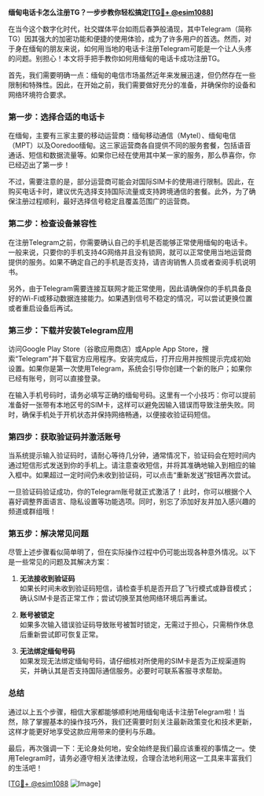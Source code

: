 **缅甸电话卡怎么注册TG？一步步教你轻松搞定[[TG💪+ @esim1088](https://t.me/s/esim1088)]**

在当今这个数字化时代，社交媒体平台如雨后春笋般涌现，其中Telegram（简称TG）因其强大的加密功能和便捷的使用体验，成为了许多用户的首选。然而，对于身在缅甸的朋友来说，如何用当地的电话卡注册Telegram可能是一个让人头疼的问题。别担心！本文将手把手教你如何用缅甸的电话卡成功注册TG。

首先，我们需要明确一点：缅甸的电信市场虽然近年来发展迅速，但仍然存在一些限制和特殊性。因此，在开始之前，我们需要做好充分的准备，并确保你的设备和网络环境符合要求。

### 第一步：选择合适的电话卡

在缅甸，主要有三家主要的移动运营商：缅甸移动通信（Mytel）、缅甸电信（MPT）以及Ooredoo缅甸。这三家运营商各自提供不同的服务套餐，包括语音通话、短信和数据流量等。如果你已经在使用其中某一家的服务，那么恭喜你，你已经迈出了第一步！

不过，需要注意的是，部分运营商可能会对国际SIM卡的使用进行限制。因此，在购买电话卡时，建议优先选择支持国际流量或支持跨境通信的套餐。此外，为了确保注册过程顺利，最好选择信号稳定且覆盖范围广的运营商。

### 第二步：检查设备兼容性

在注册Telegram之前，你需要确认自己的手机是否能够正常使用缅甸的电话卡。一般来说，只要你的手机支持4G网络并且没有锁网，就可以正常使用当地运营商提供的服务。如果不确定自己的手机是否支持，请咨询销售人员或者查阅手机说明书。

另外，由于Telegram需要连接互联网才能正常使用，因此请确保你的手机具备良好的Wi-Fi或移动数据连接能力。如果遇到信号不稳定的情况，可以尝试更换位置或者重启设备后再试。

### 第三步：下载并安装Telegram应用

访问Google Play Store（谷歌应用商店）或Apple App Store，搜索“Telegram”并下载官方应用程序。安装完成后，打开应用并按照提示完成初始设置。如果你是第一次使用Telegram，系统会引导你创建一个新的账户；如果你已经有账号，则可以直接登录。

在输入手机号码时，请务必填写正确的缅甸号码。这里有一个小技巧：你可以提前准备好一张带有本地区号的SIM卡，这样可以避免因输入错误而导致注册失败。同时，确保手机处于开机状态并保持网络畅通，以便接收验证码短信。

### 第四步：获取验证码并激活账号

当系统提示输入验证码时，请耐心等待几分钟，通常情况下，验证码会在短时间内通过短信形式发送到你的手机上。请注意查收短信，并将其准确地输入到相应的输入框中。如果超过一定时间仍未收到验证码，可以点击“重新发送”按钮再次尝试。

一旦验证码验证成功，你的Telegram账号就正式激活了！此时，你可以根据个人喜好调整界面语言、隐私设置等功能选项。同时，别忘了添加好友并加入感兴趣的频道或群组哦！

### 第五步：解决常见问题

尽管上述步骤看似简单明了，但在实际操作过程中仍可能出现各种意外情况。以下是一些常见的问题及其解决方案：

1. **无法接收到验证码**  
   如果长时间未收到验证码短信，请检查手机是否开启了飞行模式或静音模式；确认SIM卡是否正常工作；尝试切换至其他网络环境后再重试。

2. **账号被锁定**  
   如果多次输入错误验证码导致账号被暂时锁定，无需过于担心，只需稍作休息后重新尝试即可恢复正常。

3. **无法绑定缅甸号码**  
   如果发现无法绑定缅甸号码，请仔细核对所使用的SIM卡是否为正规渠道购买，并确认其是否支持国际通信服务。必要时可联系客服寻求帮助。

### 总结

通过以上五个步骤，相信大家都能够顺利地用缅甸电话卡注册Telegram啦！当然，除了掌握基本的操作技巧外，我们还需要时刻关注最新政策变化和技术更新，这样才能更好地享受这款应用带来的便利与乐趣。

最后，再次强调一下：无论身处何地，安全始终是我们最应该重视的事情之一。使用Telegram时，请务必遵守相关法律法规，合理合法地利用这一工具来丰富我们的生活吧！

[[TG💪+ @esim1088](https://t.me/s/esim1088) ![Image](https://i.postimg.cc/4NQfJmqS/Snipaste-2025-05-13-00-14-12.png)]